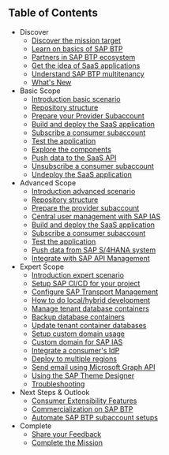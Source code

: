 ## Table of Contents

<!-- disco-toc-start -->
- Discover
    - [Discover the mission target](../../docu/1-discover/1-discover-mission-target/README.MD)
    - [Learn on basics of SAP BTP](../../docu/1-discover/2-learn-basics-sap-btp/README.MD)
    - [Partners in SAP BTP ecosystem](../../docu/1-discover/3-partners-sap-btp-ecosystem/README.MD)
    - [Get the idea of SaaS applications](../../docu/1-discover/4-get-idea-saas-applications/README.MD)
    - [Understand SAP BTP multitenancy](../../docu/1-discover/5-understand-btp-multitenancy/README.MD)
    - [What's New](../../docu/1-discover/6-whats-new/README.MD)
- Basic Scope
    - [Introduction basic scenario](../../docu/2-basic/0-introduction-basic-scope/README.MD)
    - [Repository structure](../../docu/2-basic/1-understand-repo-structure/README.MD)
    - [Prepare your Provider Subaccount](../../docu/2-basic/2-prepare-provider-subaccount/README.MD)
    - [Build and deploy the SaaS application](../../docu/2-basic/3-build-deploy-saas-application/README.MD)
    - [Subscribe a consumer subaccount](../../docu/2-basic/4-subscribe-consumer-subaccount/README.MD)
    - [Test the application](../../docu/2-basic/6-test-the-application/README.MD)
    - [Explore the components](../../docu/2-basic/7-explore-the-components/README.MD)  
    - [Push data to the SaaS API](../../docu/2-basic/5-push-data-to-saas-api/README.MD)  
    - [Unsubscribe a consumer subaccount](../../docu/2-basic/8-unsubscribe-consumer-subaccount/README.MD)
    - [Undeploy the SaaS application](../../docu/2-basic/9-undeploy-saas-application/README.MD)
- Advanced Scope
    - [Introduction advanced scenario](../../docu/3-advanced/0-introduction-advanced-scope/README.MD)
    - [Repository structure](../../docu/3-advanced/1-understand-repo-structure/README.MD)
    - [Prepare the provider subaccount](../../docu/3-advanced/2-prepare-provider-subaccount/README.MD)
    - [Central user management with SAP IAS](../../docu/3-advanced/3-central-user-management-ias/README.MD)
    - [Build and deploy the SaaS application](../../docu/3-advanced/4-build-deploy-saas-application/README.MD)
    - [Subscribe a consumer subaccount](../../docu/3-advanced/5-subscribe-consumer-subaccount/README.MD)
    - [Test the application](../../docu/3-advanced/6-test-the-application/README.MD)
    - [Push data from SAP S/4HANA system](../../docu/3-advanced/7-push-data-s4hana-system/README.MD)
    - [Integrate with SAP API Management](../../docu/3-advanced/8-integrate-sap-api-management/README.MD)
- Expert Scope
    - [Introduction expert scenario](../../docu/4-expert/0-introduction-expert-scope/README.MD)
    - [Setup SAP CI/CD for your project](../../docu/4-expert/setup-cicd-for-project/README.MD)
    - [Configure SAP Transport Management](../../docu/4-expert/configure-transport-management/README.MD)
    - [How to do local/hybrid development](../../docu/4-expert/local-hybrid-development/README.MD)
    - [Manage tenant database containers](../../docu/4-expert/manage-tenant-containers/README.MD)
    - [Backup database containers](../../docu/4-expert/backup-database-containers/README.MD)
    - [Update tenant container databases](../../docu/4-expert/update-tenant-containers/README.MD)
    - [Setup custom domain usage](../../docu/4-expert/setup-custom-domain-usage/README.MD)
    - [Custom domain for SAP IAS](../../docu/4-expert/custom-domain-for-ias/README.MD)
    - [Integrate a consumer's IdP](../../docu/4-expert/integrate-consumer-idp/README.MD)
    - [Deploy to multiple regions](../../docu/4-expert/deploy-multiple-regions/README.MD)
    - [Send email using Microsoft Graph API](../../docu/4-expert/send-emails-graph-api/README.MD)
    - [Using the SAP Theme Designer](../../docu/4-expert/using-sap-theme-designer/README.MD)
    - [Troubleshooting](../../docu/4-expert/troubleshooting/README.MD)
- Next Steps & Outlook
    - [Consumer Extensibility Features](../../docu/5-next-outlook/consumer-extensibility/README.MD)
    - [Commercialization on SAP BTP](../../docu/5-next-outlook/commercialization-btp/README.MD)
    - [Automate SAP BTP subaccount setups](../../docu/5-next-outlook/automate-subaccount-setups/README.MD)
- Complete 
    - [Share your Feedback](../../docu/6-complete/share-feedback/README.MD)
    - [Complete the Mission](../../docu/6-complete/complete-mission/README.MD)
<!-- disco-toc-end -->